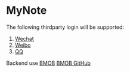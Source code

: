 # MyNote

The following thirdparty login will be supported:
1. [Wechat](https://open.weixin.qq.com)
2. [Weibo](http://open.weibo.com/index.php)
3. [QQ](http://open.qq.com)

Backend use [BMOB](https://www.bmob.cn)
[BMOB GitHub](https://github.com/bmob/bmob-android-sdk)
